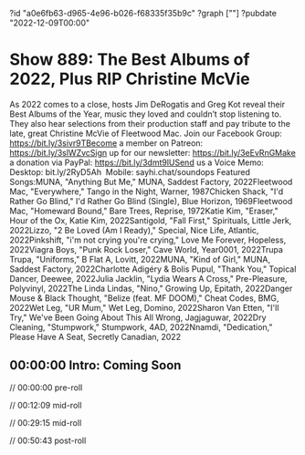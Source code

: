 ?id "a0e6fb63-d965-4e96-b026-f68335f35b9c"
?graph [""]
?pubdate "2022-12-09T00:00"

# Show 889: The Best Albums of 2022, Plus RIP Christine McVie

As 2022 comes to a close, hosts Jim DeRogatis and Greg Kot reveal their Best Albums of the Year, music they loved and couldn’t stop listening to. They also hear selections from their production staff and pay tribute to the late, great Christine McVie of Fleetwood Mac. Join our Facebook Group: https://bit.ly/3sivr9TBecome a member on Patreon: https://bit.ly/3slWZvcSign up for our newsletter: https://bit.ly/3eEvRnGMake a donation via PayPal: https://bit.ly/3dmt9lUSend us a Voice Memo: Desktop: bit.ly/2RyD5Ah  Mobile: sayhi.chat/soundops Featured Songs:MUNA, "Anything But Me," MUNA, Saddest Factory, 2022Fleetwood Mac, "Everywhere," Tango in the Night, Warner, 1987Chicken Shack, "I'd Rather Go Blind," I'd Rather Go Blind (Single), Blue Horizon, 1969Fleetwood Mac, "Homeward Bound," Bare Trees, Reprise, 1972Katie Kim, "Eraser," Hour of the Ox, Katie Kim, 2022Santigold, "Fall First," Spirituals, Little Jerk, 2022Lizzo, "2 Be Loved (Am I Ready)," Special, Nice Life, Atlantic, 2022Pinkshift, "i'm not crying you're crying," Love Me Forever, Hopeless, 2022Viagra Boys, "Punk Rock Loser," Cave World, Year0001, 2022Trupa Trupa, "Uniforms," B Flat A, Lovitt, 2022MUNA, "Kind of Girl," MUNA, Saddest Factory, 2022Charlotte Adigéry & Bolis Pupul, "Thank You," Topical Dancer, Deewee, 2022Julia Jacklin, "Lydia Wears A Cross," Pre-Pleasure, Polyvinyl, 2022The Linda Lindas, "Nino," Growing Up, Epitath, 2022Danger Mouse & Black Thought, "Belize (feat. MF DOOM)," Cheat Codes, BMG, 2022Wet Leg, "UR Mum," Wet Leg, Domino, 2022Sharon Van Etten, "I'll Try," We've Been Going About This All Wrong, Jagjaguwar, 2022Dry Cleaning, "Stumpwork," Stumpwork, 4AD, 2022Nnamdi, "Dedication," Please Have A Seat, Secretly Canadian, 2022

## 00:00:00 Intro: Coming Soon

// 00:00:00 pre-roll

// 00:12:09 mid-roll

// 00:29:15 mid-roll

// 00:50:43 post-roll

